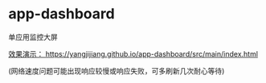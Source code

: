 # app-dashboard
单应用监控大屏

<a href="https://yangjijiang.github.io/app-dashboard/src/main/index.html">效果演示： https://yangjijiang.github.io/app-dashboard/src/main/index.html</a>

(网络速度问题可能出现响应较慢或响应失败，可多刷新几次耐心等待)